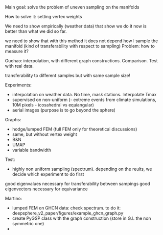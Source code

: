 Main goal: solve the problem of uneven sampling on the manifolds

How to solve it: setting vertex weights

We need to show empirically (weather data) that show we do it now is better than what we
did so far.

we need to show that with this method it does not depend how I sample the manifold
(kind of transferability with respect to sampling)
Problem: how to measure it?


Guohao: interpolation, with different graph constructions. Comparison.
Test with real data.

transferability to different samples but with same sample size!

Experiments:
* interpolation on weather data. No time, mask stations. Interpolate Tmax
* supervised on non-uniform (- extreme events from climate simulations,
  10M pixels - icosahedral vs equiangular)
* aerial images (purpose is to go beyond the sphere)

Graphs:
* hodge/lumped FEM (full FEM only for theoretical discussions)
* same, but without vertex weight
* B&N
* UMAP
* variable bandwidth

Test:
* highly non uniform sampling (spectrum). depending on the reults, we decide which experiment to do first

good eigenvalues necessary for transferability between sampings
good eigenvectors necessary for equivariance

Martino:
* lumped FEM on GHCN data: check spectrum. to do it: deepsphere_v2_paper/figures/example_ghcn_graph.py
* create PyGSP class with the graph construction (store in G.L the non symmetric one)
* 
